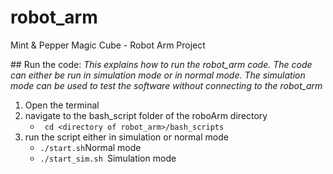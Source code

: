 # robot_arm

Mint & Pepper Magic Cube - Robot Arm Project


## Run the code:
*This explains how to run the robot_arm code. The code can either be run in simulation mode or in normal mode. The simulation mode can be used to test the software without connecting to the robot_arm*

1. Open the terminal
2. navigate to the bash_script folder of the roboArm directory
	* ``` cd <directory of robot_arm>/bash_scripts```
3. run the script either in simulation or normal mode
	* ``` ./start.sh ```Normal mode
	* ```./start_sim.sh ```Simulation mode



